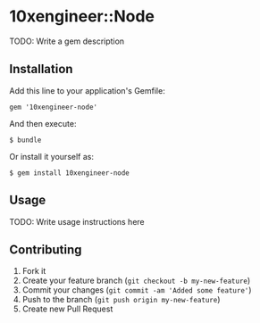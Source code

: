 # 10xengineer::Node

TODO: Write a gem description

## Installation

Add this line to your application's Gemfile:

    gem '10xengineer-node'

And then execute:

    $ bundle

Or install it yourself as:

    $ gem install 10xengineer-node

## Usage

TODO: Write usage instructions here

## Contributing

1. Fork it
2. Create your feature branch (`git checkout -b my-new-feature`)
3. Commit your changes (`git commit -am 'Added some feature'`)
4. Push to the branch (`git push origin my-new-feature`)
5. Create new Pull Request
